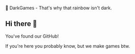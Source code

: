 🌈 DarkGames - That's why that rainbow isn't dark.
## Hi there 👋
You've found our GitHub!

If you're here you probably know, but we make games btw.

